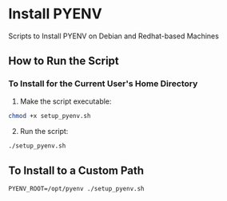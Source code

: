 # Install PYENV

Scripts to Install PYENV on Debian and Redhat-based Machines

## How to Run the Script

### To Install for the Current User's Home Directory

1. Make the script executable:
    
```bash
chmod +x setup_pyenv.sh
```

2. Run the script:
```bash
./setup_pyenv.sh
```

## To Install to a Custom Path
```
PYENV_ROOT=/opt/pyenv ./setup_pyenv.sh
```
